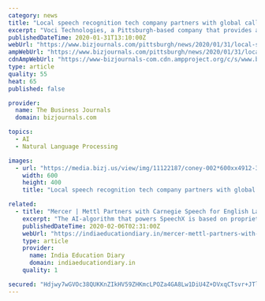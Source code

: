 ```yaml
---
category: news
title: "Local speech recognition tech company partners with global call center company"
excerpt: "Voci Technologies, a Pittsburgh-based company that provides automated speech recognition technologies, announced Thursday that it had entered into a partnership with a global provider of call centers."
publishedDateTime: 2020-01-31T13:10:00Z
webUrl: "https://www.bizjournals.com/pittsburgh/news/2020/01/31/local-speech-recognition-tech-company-partners.html"
ampWebUrl: "https://www.bizjournals.com/pittsburgh/news/2020/01/31/local-speech-recognition-tech-company-partners.amp.html"
cdnAmpWebUrl: "https://www-bizjournals-com.cdn.ampproject.org/c/s/www.bizjournals.com/pittsburgh/news/2020/01/31/local-speech-recognition-tech-company-partners.amp.html"
type: article
quality: 55
heat: 65
published: false

provider:
  name: The Business Journals
  domain: bizjournals.com

topics:
  - AI
  - Natural Language Processing

images:
  - url: "https://media.bizj.us/view/img/11122187/coney-002*600xx4912-3280-0-589.jpg"
    width: 600
    height: 400
    title: "Local speech recognition tech company partners with global call center company"

related:
  - title: "Mercer | Mettl Partners with Carnegie Speech for English Language Assessments"
    excerpt: "The AI-algorithm that powers SpeechX is based on proprietary evaluation parameters of Mercer | Mettl and grading mechanism of its technology partner CarnegieSpeech that in turn leverages state-of-the-art and patented speech recognition and pinpointing technology licensed by the Carnegie Mellon University. SpeechX assessments can be taken from ..."
    publishedDateTime: 2020-02-06T02:31:00Z
    webUrl: "https://indiaeducationdiary.in/mercer-mettl-partners-with-carnegie-speech-for-english-language-assessments/"
    type: article
    provider:
      name: India Education Diary
      domain: indiaeducationdiary.in
    quality: 1

secured: "Hdjwy7wGVOc38QUKKnZIkHV59ZHKmcLPOZa4GA8Lw1DiU4Z+DVxqCTsvr+JTli6Obvd7HJWoiGAmF77SkeO8wPfm6JJk0FrIJUtLYfGtE5UDLisyIQkqpiQpYzvZCHFr5BzqZ3NIJ2NzaA/w8rUY8vyEpRrtfmQMSn2llT2ngagJ9A9MrX8bJMUZcKkfWZqFiNfC8qaxgDNW94t1kgQKkaE4Pn/5twLGCvQNicFzH5tfPDXZBqtBINogSwPjqD+ff9y+NTmcFmYbnOe8cFw8DKZwxr4+0zWZ2GTIH33Nj0u2c1roGWObOEi7+ZsBYN3V;Grk4ZlH+BNbGIWAfkxGskA=="
---
```


